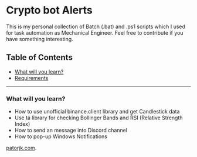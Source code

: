 # **Crypto bot Alerts**
This is my personal collection of Batch (.bat) and .ps1 scripts which I used for task automation as Mechanical Engineer. Feel free to contribute if you have something interesting.
## **Table of Contents**
- [What will you learn?](#what-will-you-learn?)
- [Requirements](#requirements)

---

### **What will you learn?**
- How to use unofficial binance.client library and get Candlestick data
- Use ta library for checking Bollinger Bands and RSI (Relative Strength Index) 
- How to send an message into Discord channel
- How to pop-up Windows Notifications


[patorjk.com](https://patorjk.com/software/taag/#p=display&f=Graffiti&t=Type%20Something%20).
</br>


